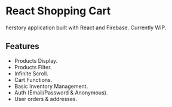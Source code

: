 # React Shopping Cart

herstory application built with React and Firebase. Currently WIP.

## Features

- Products Display.
- Products Filter.
- Infinite Scroll.
- Cart Functions.
- Basic Inventory Management.
- Auth (Email/Password & Anonymous).
- User orders & addresses.